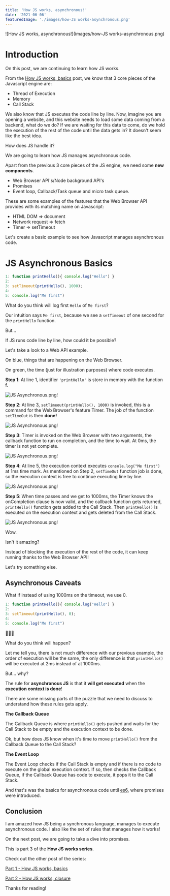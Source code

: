 ```yaml
---
title: 'How JS works, asynchronous!'
date: '2021-06-06'
featuredImage: './images/how-JS works-asynchronous.png'
---
```


![How JS works, asynchronous!](images/how-JS works-asynchronous.png)

# Introduction

On this post, we are continuing to learn how JS works. 

From the [How JS works, basics](https://danielgg.com/how-javascript-works-basically//)
post, we know that 3 core pieces of the Javascript engine are:

-   Thread of Execution
-   Memory
-   Call Stack

We also know that JS executes the code line by line.
Now, imagine you are opening a website, and this website needs to load some data coming from a backend, what do we do?
If we are waiting for this data to come, do we hold the execution of the rest of the code until the data gets in?
It doesn't seem like the best idea.

How does JS handle it?

We are going to learn how JS manages asynchronous code.

Apart from the previous 3 core pieces of the JS engine, we need some <b>new components</b>.
- Web Browser API's/Node background API's
- Promises
- Event loop, Callback/Task queue and micro task queue.

These are some examples of the features that the Web Browser API provides with its matching name on Javascript:

- HTML DOM => document
- Network request => fetch
- Timer => setTimeout

Let's create a basic example to see how Javascript manages asynchronous code.

# JS Asynchronous Basics

```javascript
1: function printHello(){ console.log("Hello") }
2:
3: setTimeout(printHello(), 1000);
4:
5: console.log("Me first")
```

What do you think will log first `Hello` of `Me first`?

Our intuition says `Me first`, because we see a `setTimeout` of one second for the `printHello` function.

But...

If JS runs code line by line, how could it be possible?

Let's take a look to a Web API example.

On blue, things that are happening on the Web Browser.

On green, the time (just for illustration purposes) where code executes.

<b>Step 1</b>: At line 1, identifier `'printHello'` is store in memory with the function f.

![JS Asynchronous.png!](images/how-Javascript-handles-Asynchronous-Code1.png)


<b>Step 2</b>: At line 3, `setTimeout(printHello(), 1000)` is invoked, this is a command for the Web Browser's feature Timer. The job of the function `setTimeOut` is then <b>done!</b>

![JS Asynchronous.png!](images/how-Javascript-handles-Asynchronous-Code2.png)


<b>Step 3</b>: Timer is invoked on the Web Browser with two arguments, the callback function to run on completion, and the time to wait. At 0ms, the timer is not yet complete.

![JS Asynchronous.png!](images/how-Javascript-handles-Asynchronous-Code3.png)

<b>Step 4</b>: At line 5, the execution context executes `console.log("Me first")` at 1ms time mark. As mentioned on Step 2, `setTimeOut` function job is done, so the execution context is free to continue executing line by line.

![JS Asynchronous.png!](images/how-Javascript-handles-Asynchronous-Code4.png)


<b>Step 5</b>: When time passes and we get to 1000ms, the Timer knows the onCompletion clause is now valid, and the callback function gets returned, `printHello()` function gets added to the Call Stack.
Then `printHello()` is executed on the execution context and gets deleted from the Call Stack.

![JS Asynchronous.png!](images/how-Javascript-handles-Asynchronous-Code5.png)


Wow.

Isn't it amazing?

Instead of blocking the execution of the rest of the code, it can keep running thanks to the Web Browser API!

Let's try something else.

## Asynchronous Caveats

What if instead of using 1000ms on the timeout, we use 0.

```javascript
1: function printHello(){ console.log("Hello") }
2:
3: setTimeout(printHello(), 0);
4:
5: console.log("Me first")
```

🤯🤯🤯

What do you think will happen?

Let me tell you, there is not much difference with our previous example, the order of execution will be the same, the only difference is that `printHello()` will be executed at 2ms instead of at 1000ms.

But... why?

The rule for <b>asynchronous JS</b> is that it <b>will get executed</b> when the <b>execution context is done</b>!

There are some missing parts of the puzzle that we need to discuss to understand how these rules gets apply.

<b>The Callback Queue</b>

The Callback Queue is where `printHello()` gets pushed and waits for the Call Stack to be empty and the execution context to be done.

Ok, but how does JS know when it's time to move `printHello()` from the Callback Queue to the Call Stack?

<b>The Event Loop</b>

The Event Loop checks if the Call Stack is empty and if there is no code to execute on the global execution context. If so, then checks the Callback Queue, if the Callback Queue has code to execute, it pops it to the Call Stack.

And that's was the basics for asynchronous code until [es6](https://www.w3schools.com/js/js_es6.asp), where promises were introduced.

## Conclusion

I am amazed how JS being a synchronous language, manages to execute asynchronous code.
I also like the set of rules that manages how it works!

On the next post, we are going to take a dive into promises.

This is part 3 of the <b>How JS works series</b>.

Check out the other post of the series:

[Part 1 - How JS works, basics](https://danielgg.com/how-javascript-works-basically//)

[Part 2 - How JS works, closure](https://danielgg.com/how-javascript-works-closure/)

Thanks for reading!
